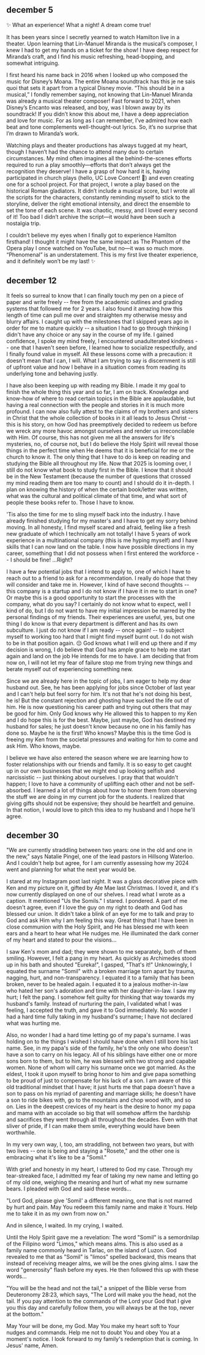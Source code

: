 ## december 5

✨ What an experience! What a night! A dream come true! 

It has been years since I secretly yearned to watch Hamilton live in a theater. Upon learning that Lin-Manuel Miranda is the musical’s composer, I knew I had to get my hands on a ticket for the show! I have deep respect for Miranda’s craft, and I find his music refreshing, head-bopping, and somewhat intriguing.

I first heard his name back in 2016 when I looked up who composed the music for Disney’s Moana. The entire Moana soundtrack has this je ne sais quoi that sets it apart from a typical Disney movie. “This should be in a musical,” I fondly remember saying, not knowing that Lin-Manuel Miranda was already a musical theater composer! Fast forward to 2021, when Disney’s Encanto was released, and boy, was I blown away by its soundtrack! If you didn’t know this about me, I have a deep appreciation and love for music. For as long as I can remember, I’ve admired how each beat and tone complements well-thought-out lyrics. So, it’s no surprise that I’m drawn to Miranda’s work.

Watching plays and theater productions has always tugged at my heart, though I haven’t had the chance to attend many due to certain circumstances. My mind often imagines all the behind-the-scenes efforts required to run a play smoothly—efforts that don’t always get the recognition they deserve! I have a grasp of how hard it is, having participated in church plays (hello, UC Love Concert! 👋) and even creating one for a school project. For that project, I wrote a play based on the historical Roman gladiators. It didn’t include a musical score, but I wrote all the scripts for the characters, constantly reminding myself to stick to the storyline, deliver the right emotional intensity, and direct the ensemble to set the tone of each scene. It was chaotic, messy, and I loved every second of it! Too bad I didn’t archive the script—it would have been such a nostalgia trip.

I couldn’t believe my eyes when I finally got to experience Hamilton firsthand! I thought it might have the same impact as The Phantom of the Opera play I once watched on YouTube, but no—it was so much more. “Phenomenal” is an understatement. This is my first live theater experience, and it definitely won’t be my last! ✨


## december 12

It feels so surreal to know that I can finally touch my pen on a piece of paper and write freely -- free from the academic outlines and grading systems that followed me for 2 years. I also found it amazing how this length of time can pull me over and straighten my otherwise messy and blurry affairs. I caught up with the milestones that I skipped years ago in order for me to mature quickly -- a situation I had to go through thinking I didn't have any choice or any say in the course of my life. I gained confidence, I spoke my mind freely, I encountered unadulterated kindness -- one that I haven't seen before, I learned how to socialize respectfully, and I finally found value in myself. All these lessons come with a precaution: it doesn't mean that I can, I will. What I am trying to say is discernment is still of upfront value and how I behave in a situation comes from reading its underlying tone and behaving justly.

I have also been keeping up with reading my Bible. I made it my goal to finish the whole thing this year and so far, I am on track. Knowledge and know-how of where to read certain topics in the Bible are applaudable, but having a real connection with the people and stories in it is much more profound. I can now also fully attest to the claims of my brothers and sisters in Christ that the whole collection of books in it all leads to Jesus Christ -- this is his story, on how God has preemptively decided to redeem us before we wreck any more havoc amongst ourselves and render us irreconcilable with Him. Of course, this has not given me all the answers for life's mysteries, no, of course not, but I do believe the Holy Spirit will reveal those things in the perfect time when He deems that it is beneficial for me or the church to know it. The only thing that I have to do is keep on reading and studying the Bible all throughout my life. Now that 2025 is looming over, I still do not know what book to study first in the Bible. I know that it should be in the New Testament (because the number of questions that crossed my mind reading them are too many to count) and I should do it in-depth. I plan on knowing the history of when the certain book/letter was written, what was the cultural and political climate of that time, and what sort of people these books refer to. Those I have to know.

'Tis also the time for me to sling myself back into the industry. I have already finished studying for my master's and I have to get my sorry behind moving. In all honesty, I find myself scared and afraid, feeling like a fresh new graduate of which I technically am not totally! I have 5 years of work experience in a multinational company (this is me hyping myself) and I have skills that I can now land on the table. I now have possible directions in my career, something that I did not possess when I first entered the workforce -- I should be fine! ...Right?

I have a few potential jobs that I intend to apply to, one of which I have to reach out to a friend to ask for a recommendation. I really do hope that they will consider and take me in. However, I kind of have second thoughts -- this company is a startup and I do not know if I have it in me to start in one? Or maybe this is a good opportunity to start the processes with the company, what do you say? I certainly do not know what to expect, well I kind of do, but I do not want to have my initial impression be marred by the personal findings of my friends. Their experiences are useful, yes, but one thing I do know is that every department is different and has its own subculture. I just do not know if I am ready -- once again! -- to subject myself to working too hard that I might find myself burnt out. I do not wish to be in that position again. 😔 God knows what I will end up there and if my decision is wrong, I do believe that God has ample grace to help me start again and land on the job He intends for me to have. I am deciding that from now on, I will not let my fear of failure stop me from trying new things and berate myself out of experiencing something new.

Since we are already here in the topic of jobs, I am eager to help my dear husband out. See, he has been applying for jobs since October of last year and I can't help but feel sorry for him. It's not that he's not doing his best, he is! But the constant rejection and ghosting have sucked the life out of him. He is now questioning his career path and trying out others that may be good for him. Only God knows why He allowed this to happen to my Ken and I do hope this is for the best. Maybe, just maybe, God has destined my husband for sales; he just doesn't know because no one in his family has done so. Maybe he is the first! Who knows? Maybe this is the time God is freeing my Ken from the societal pressures and waiting for him to come and ask Him. Who knows, maybe.

I believe we have also entered the season where we are learning how to foster relationships with our friends and family. It is so easy to get caught up in our own businesses that we might end up looking selfish and narcissistic -- just thinking about ourselves. I pray that that wouldn't happen; I love to have a community of uplifting each other and not be self-absorbed. I learned a lot of things about how to honor them from observing the stuff we are doing in my current job for the students. I realized that giving gifts should not be expensive; they should be heartfelt and genuine. In that notion, I would love to pitch this idea to my husband and I hope he'll agree.


## december 30

"We are currently straddling between two years: one in the old and one in the new," says Natalie Pingel, one of the lead pastors in Hillsong Waterloo. And I couldn't help but agree, for I am currently assessing how my 2024 went and planning for what the next year would be.

I stared at my Instagram post last night. It was a glass decorative piece with Ken and my picture on it, gifted by Ate Mae last Christmas. I loved it, and it's now currently displayed on one of our shelves. I read what I wrote as a caption. It mentioned "Us the Somils." I stared. I pondered. A part of me doesn't agree, even if I love the guy on my right to death and God has blessed our union. It didn't take a blink of an eye for me to talk and pray to God and ask Him why I am feeling this way. Great thing that I have been in close communion with the Holy Spirit, and He has blessed me with keen ears and a heart to hear what He nudges me. He illuminated the dark corner of my heart and stated to pour the visions...

I saw Ken's mom and dad; they were shown to me separately, both of them smiling. However, I felt a pang in my heart. As quickly as Archimedes stood up in his bath and shouted "Eureka!", I gasped, "That's it!" Unknowingly, I equated the surname "Somil" with a broken marriage torn apart by trauma, nagging, hurt, and non-transparency. I equated it to a family that has been broken, never to be healed again. I equated it to a jealous mother-in-law who hated her son's adoration and time with her daughter-in-law. I saw my hurt; I felt the pang. I somehow felt guilty for thinking that way towards my husband's family. Instead of nurturing the pain, I validated what I was feeling, I accepted the truth, and gave it to God immediately. No wonder I had a hard time fully taking in my husband's surname; I have not declared what was hurting me.

Also, no wonder I had a hard time letting go of my papa's surname. I was holding on to the things I wished I should have done when I still bore his last name. See, in my papa's side of the family, he's the only one who doesn't have a son to carry on his legacy. All of his siblings have either one or more sons born to them, but to him, he was blessed with two strong and capable women. None of whom will carry his surname once we got married. As the eldest, I took it upon myself to bring honor to him and give papa something to be proud of just to compensate for his lack of a son. I am aware of this old traditional mindset that I have; it just hurts me that papa doesn't have a son to pass on his myriad of parenting and marriage skills; he doesn't have a son to ride bikes with, go to the mountains and chop wood with, and so on. Lies in the deepest crevices of my heart is the desire to honor my papa and mama with an accolade so big that will somehow affirm the hardship and sacrifices they went through all throughout the decades. Even with that sliver of pride, if I can make them smile, everything would have been worthwhile.

In my very own way, I, too, am straddling, not between two years, but with two lives -- one is being and staying a "Rosete," and the other one is embracing what it's like to be a "Somil."

With grief and honesty in my heart, I uttered to God my case. Through my tear-streaked face, I admitted my fear of taking my new name and letting go of my old one, weighing the meaning and hurt of what my new surname bears. I pleaded with God and said these words...

"Lord God, please give 'Somil' a different meaning, one that is not marred by hurt and pain. May You redeem this family name and make it Yours. Help me to take it in as my own from now on."

And in silence, I waited. In my crying, I waited.

Until the Holy Spirit gave me a revelation: The word "Somil" is a semordnilap of the Filipino word "Limos," which means alms. This is also used as a family name commonly heard in Tarlac, on the island of Luzon. God revealed to me that as "Somil" is "limos" spelled backward, this means that instead of receiving meager alms, we will be the ones giving alms. I saw the word "generosity" flash before my eyes. He then followed this up with these words...

"You will be the head and not the tail," a snippet of the Bible verse from Deuteronomy 28:23, which says, "The Lord will make you the head, not the tail. If you pay attention to the commands of the Lord your God that I give you this day and carefully follow them, you will always be at the top, never at the bottom."

May Your will be done, my God. May You make my heart soft to Your nudges and commands. Help me not to doubt You and obey You at a moment's notice. I look forward to my family's redemption that is coming. In Jesus' name, Amen.